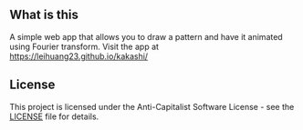 ## What is this

A simple web app that allows you to draw a pattern and have it animated using Fourier transform. Visit the app at https://leihuang23.github.io/kakashi/

## License

This project is licensed under the Anti-Capitalist Software License - see the [LICENSE](LICENSE) file for details.
